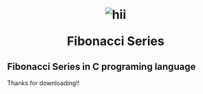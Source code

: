 <h1 align="center">

![hii](https://github.com/MiniatureDev/MiniatureDev/blob/main/mona-whisper.gif?raw=true)

<Strong>Fibonacci Series</Strong>
</h1>
<h2>
<Light>Fibonacci Series in C programing language</Light>
</h2>

Thanks for downloading!!
